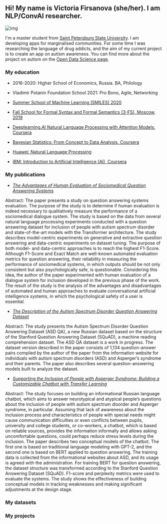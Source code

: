 ## Hi! My name  is Victoria Firsanova (she/her). I am NLP/ConvAI researcher.

![img](https://sun9-21.userapi.com/impg/7MdMt4mG-vrCDruN7qYGN5wuVT1VxTAV-sJ5DA/4LHigBKfGig.jpg?size=1200x1600&quality=95&sign=365cd6845fa8111157856fc5af417ca9&type=album)

I'm a master student from [Saint Petersburg State University](https://english.spbu.ru). I am developing apps for marginalised communities. For some time I was researching the language of drug addicts, and the aim of my current project is to create an app on autism awareness. You can find more about the project on autism on the [Open Data Science page](https://ods.ai/projects/asd_qa).

### My education

* 2016-2020: Higher School of Economics, Russia. BA, Philology

* Vladimir Potanin Foundation School 2021: Pro Bono, Agile, Networking
* [Summer School of Machine Learning (SMILES) 2020](https://smiles.skoltech.ru/school)
* [Fall School for Formal Syntax and Formal Semantics (3-FS), Moscow, 2019](https://hum.hse.ru/fml/school-call)

* [Deeplearning.AI Natural Language Processing with Attention Models, Coursera](https://www.coursera.org/account/accomplishments/verify/U7MVPZJ84MTP)
* [Bayesian Statistics: From Concept to Data Analysis, Coursera](https://www.coursera.org/account/accomplishments/verify/FBYTBSM8STM7)
* [Huawei: Natural Language Processing](https://stepik.org/cert/870541)
* [IBM: Introduction to Artificial Intelligence (AI), Coursera](https://www.coursera.org/account/accomplishments/verify/LD2E2Q4BCQDL)

### My publications

* *[The Advantages of Human Evaluation of Sociomedical Question Answering Systems](http://www.injoit.org/index.php/j1/article/view/1227)*

Abstract: The paper presents a study on question answering systems evaluation. The purpose of the study is to determine if human evaluation is indeed necessary to qualitatively measure the performance of a sociomedical dialogue system. The study is based on the data from several natural language processing experiments conducted with a question answering dataset for inclusion of people with autism spectrum disorder and state-of-the-art models with the Transformer architecture. The study describes model-centric experiments on generative and extractive question answering and data-centric experiments on dataset tuning. The purpose of both model- and data-centric approaches is to reach the highest F1-Score. Although F1-Score and Exact Match are well-known automated evaluation metrics for question answering, their reliability in measuring the performance of sociomedical systems, in which outputs should be not only consistent but also psychologically safe, is questionable. Considering this idea, the author of the paper experimented with human evaluation of a dialogue system for inclusion developed in the previous phase of the work. The result of the study is the analysis of the advantages and disadvantages of automated and human approaches to evaluate conversational artificial intelligence systems, in which the psychological safety of a user is essential.


* *[The Description of the Autism Spectrum Disorder Question Answering Dataset](http://www.dialog-21.ru/en/dialogue2021/results/dopmat/2021/students/)*

Abstract: The study presents the Autism Spectrum Disorder Question Answering Dataset (ASD QA), a new Russian dataset based on the structure of the Stanford Question Answering Dataset (SQuAD), a machine reading comprehension dataset. The ASD QA dataset is a work in progress. The dataset version described in the paper consists of 1,134 question-answer pairs compiled by the author of the paper from the information website for individuals with autism spectrum disorders (ASD) and Asperger’s syndrome and their parents. The paper also describes several question-answering models built to analyze the dataset.

* *[Supporting the Inclusion of People with Asperger Syndrome: Building a Customizable Chatbot with Transfer Learning](https://esignals.fi/research/en/2021/01/20/supporting-the-inclusion-of-people-with-asperger-syndrome-building-a-customizable-chatbot-with-transfer-learning/)*

Abstract: The study focuses on building an informational Russian language chatbot, which aims to answer neurotypical and atypical people’s questions about the inclusion of people with autism spectrum disorder and Asperger syndrome, in particular. Assuming that lack of awareness about the inclusion process and characteristics of people with special needs might cause communication difficulties or even conflicts between pupils, university and college students, or co-workers, a chatbot, which is based on reliable sources, provides the information informally and allows asking uncomfortable questions, could perhaps reduce stress levels during the inclusion. The paper describes two conceptual models of the chatbot. The first one is based on traditional language modeling with GPT-2, and the second one is based on BERT applied to question answering. The training data is collected from the informational websites about ASD, and its usage is agreed with the administration. For training BERT for question answering, the dataset structure was transformed according to the Stanford Question Answering Dataset (SQuAD). F1-score and perplexity metrics were used to evaluate the systems. The study shows the effectiveness of building conceptual models in tracking weaknesses and making significant adjustments at the design stage.

### My datasets



### My projects
